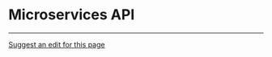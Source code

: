 # Microservices API

- - - -
[Suggest an edit for this page](https://github.com/everlifeai/everlifeai.github.io/edit/master/docs/developer-resources/reference/microservices.md)
